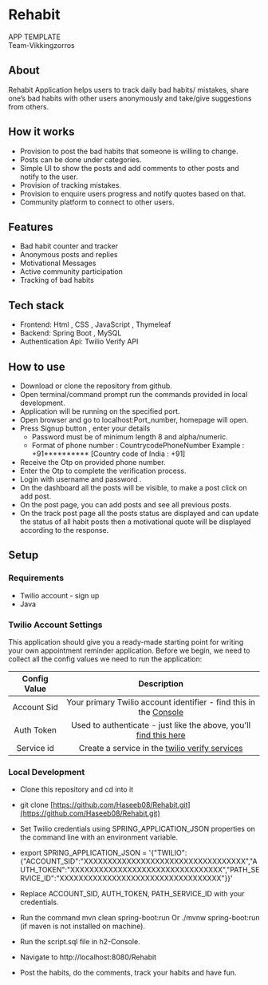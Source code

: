 
# Rehabit
APP TEMPLATE              
 Team-Vikkingzorros


## About 	 	
Rehabit Application helps users to track daily bad habits/ mistakes, share one’s bad habits  with other users anonymously and take/give suggestions from others. 

## How it works

- Provision to post the bad habits that someone is willing to change.
- Posts can be done under categories.
- Simple UI to show the posts and add comments to other posts and notify to the user. 
- Provision of tracking mistakes.
- Provision to enquire users progress and notify quotes based on that.
- Community platform to connect to other users.
         
## Features

- Bad habit counter and tracker
- Anonymous posts and replies
- Motivational Messages
- Active community participation
- Tracking of bad habits


## Tech stack 

- Frontend:   Html , CSS , JavaScript , Thymeleaf
- Backend:   Spring Boot , MySQL   
- Authentication Api: Twilio Verify API

## How to use 
 
- Download or clone the repository from github.
- Open terminal/command prompt  run the commands provided in local development.
- Application will be running on the specified port.
- Open browser and go to localhost:Port_number, homepage will open.
- Press Signup button , enter your details 
     *  Password must be of minimum length 8 and alpha/numeric.
     * Format of phone number : CountrycodePhoneNumber
      Example : +91********** [Country code of India : +91]	
- Receive the Otp on provided phone number.
- Enter the Otp to complete the verification process.
- Login with username and password .
- On the dashboard all the posts will be visible, to make a post click on add post.
- On the post page, you can add posts and see all previous posts.
- On the track post page all the posts status are displayed and can update the status of all habit posts then a motivational quote will be displayed according to the response.   

## Setup
 ### Requirements
- Twilio account - sign up
- Java

### Twilio Account Settings
This application should give you a ready-made starting point for writing your own appointment reminder application. Before we begin, we need to collect all the config values we need to run the application:

| Config Value        | Description                                                                                         |
|:-------------------:|:---------------------------------------------------------------------------------------------------:| 
| Account Sid         | Your primary Twilio account identifier - find this in the [Console](https://www.twilio.com/console) | 
| Auth Token          | Used to authenticate - just like the above, you'll [find this here](https://www.twilio.com/console) |  
| Service id          | Create a service in the [twilio verify services](https://www.twilio.com/console/verify/services)    |               

### Local Development

- Clone this repository and cd into it
- git clone  [https://github.com/Haseeb08/Rehabit.git](https://github.com/Haseeb08/Rehabit.git)
- Set Twilio credentials using SPRING_APPLICATION_JSON properties on the command line with an environment variable.
- export SPRING_APPLICATION_JSON = '{"TWILIO":{"ACCOUNT_SID":"XXXXXXXXXXXXXXXXXXXXXXXXXXXXXXXXXX","AUTH_TOKEN":"XXXXXXXXXXXXXXXXXXXXXXXXXXXXXXXX","PATH_SERVICE_ID":"XXXXXXXXXXXXXXXXXXXXXXXXXXXXXXXXXX"}}'

- Replace ACCOUNT_SID, AUTH_TOKEN, PATH_SERVICE_ID with your credentials.
- Run the command 
mvn clean spring-boot:run
Or 
./mvnw spring-boot:run (if maven is not installed on machine).
 
- Run the script.sql file in h2-Console.
- Navigate to http://localhost:8080/Rehabit
- Post the habits, do the comments, track your habits and have fun.
